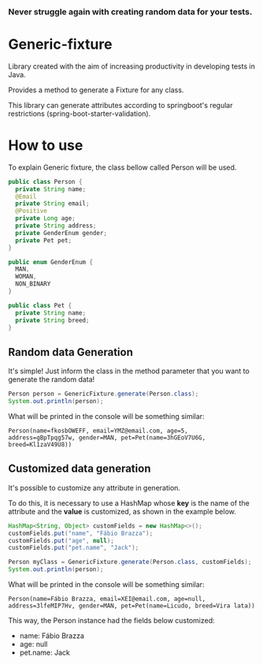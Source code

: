 ### Never struggle again with creating random data for your tests.


# Generic-fixture

Library created with the aim of increasing productivity in developing tests in Java.

Provides a method to generate a Fixture for any class.

This library can generate attributes according to springboot's regular restrictions (spring-boot-starter-validation).

# How to use

To explain Generic fixture, the class bellow called Person will be used.

``` Java
public class Person {
  private String name;
  @Email
  private String email;
  @Positive
  private Long age;
  private String address;
  private GenderEnum gender;
  private Pet pet;
}

public enum GenderEnum {
  MAN,
  WOMAN,
  NON_BINARY
}

public class Pet {
  private String name;
  private String breed;
}


```
## Random data Generation

It's simple! Just inform the class in the method parameter that you want to generate the random data!

``` Java
Person person = GenericFixture.generate(Person.class);
System.out.println(person);
```
What will be printed in the console will be something similar:
```
Person(name=fkosbOWEFF, email=YMZ@email.com, age=5, address=gBpTpqg57w, gender=MAN, pet=Pet(name=3hGEoV7U6G, breed=Kl1zaV49U8))
```

## Customized data generation

It's possible to customize any attribute in generation.

To do this, it is necessary to use a HashMap whose **key** is the name of the attribute and the **value** is customized, as shown in the example below.

``` Java
HashMap<String, Object> customFields = new HashMap<>();
customFields.put("name", "Fábio Brazza"); 
customFields.put("age", null);
customFields.put("pet.name", "Jack");

Person myClass = GenericFixture.generate(Person.class, customFields);
System.out.println(person);

```

What will be printed in the console will be something similar:

```
Person(name=Fábio Brazza, email=XEI@email.com, age=null, address=3lfeMIP7Hv, gender=MAN, pet=Pet(name=Licudo, breed=Vira lata))
```


This way, the Person instance had the fields below customized:
- name: Fábio Brazza
- age: null
- pet.name: Jack

